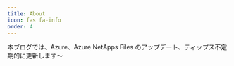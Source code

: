 ```yaml
---
title: About
icon: fas fa-info
order: 4
---
```

本ブログでは、Azure、Azure NetApps Files のアップデート、ティップス不定期的に更新します～